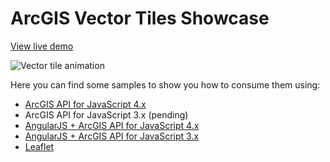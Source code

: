 # ArcGIS Vector Tiles Showcase
[View live demo](https://esri-es.github.io/arcgis-vector-tiles/)

![Vector tile animation](https://github.com/esri-es/arcgis-vector-tiles/blob/master/images/Vector%20Tile%20Showcase.gif?raw=true)

Here you can find some samples to show you how to consume them using: 
* [ArcGIS API for JavaScript 4.x](https://developers.arcgis.com/javascript/latest/sample-code/layers-vectortilelayer/index.html)
* ArcGIS API for JavaScript 3.x (pending)
* [AngularJS + ArcGIS API for JavaScript 4.x](http://esri.github.io/angular-esri-map/#/examples/vector-tiles)
* [AngularJS + ArcGIS API for JavaScript 3.x](http://arcgis.github.io/angular-esri-map-site-v1/#/examples/vector-tile-layer)
* [Leaflet](http://esri.github.io/esri-leaflet/examples/vector-basemap.html)
